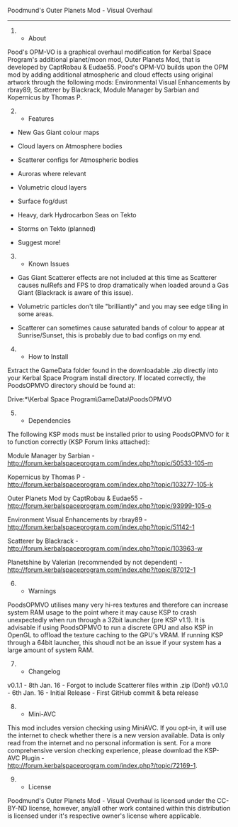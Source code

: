 Poodmund's Outer Planets Mod - Visual Overhaul



---



1.	- About



Pood's OPM-VO is a graphical overhaul modification for Kerbal Space Program's additional planet/moon mod, Outer Planets Mod, that is developed by CaptRobau & Eudae55. Pood's OPM-VO builds upon the OPM mod by adding additional atmospheric and cloud effects using original artwork through the following mods: Environmental Visual Enhancements by rbray89, Scatterer by Blackrack, Module Manager by Sarbian and Kopernicus by Thomas P.



2.	- Features



- New Gas Giant colour maps

- Cloud layers on Atmosphere bodies

- Scatterer configs for Atmospheric bodies

- Auroras where relevant

- Volumetric cloud layers

- Surface fog/dust

- Heavy, dark Hydrocarbon Seas on Tekto

- Storms on Tekto (planned)

- Suggest more!



3.	- Known Issues



- Gas Giant Scatterer effects are not included at this time as Scatterer causes nulRefs and FPS to drop dramatically when loaded around a Gas Giant (Blackrack is aware of this issue).

- Volumetric particles don't tile "brilliantly" and you may see edge tiling in some areas.

- Scatterer can sometimes cause saturated bands of colour to appear at Sunrise/Sunset, this is probably due to bad configs on my end.



4.	- How to Install



Extract the GameData folder found in the downloadable .zip directly into your Kerbal Space Program install directory. If located correctly, the PoodsOPMVO directory should be found at:



Drive:\*\Kerbal Space Program\GameData\PoodsOPMVO



5.	- Dependencies



The following KSP mods must be installed prior to using PoodsOPMVO for it to function correctly (KSP Forum links attached):



Module Manager by Sarbian - http://forum.kerbalspaceprogram.com/index.php?/topic/50533-105-m

Kopernicus by Thomas P - http://forum.kerbalspaceprogram.com/index.php?/topic/103277-105-k

Outer Planets Mod by CaptRobau & Eudae55 - http://forum.kerbalspaceprogram.com/index.php?/topic/93999-105-o

Environment Visual Enhancements by rbray89 - http://forum.kerbalspaceprogram.com/index.php?/topic/51142-1

Scatterer by Blackrack - http://forum.kerbalspaceprogram.com/index.php?/topic/103963-w

Planetshine by Valerian (recommended by not dependent) - http://forum.kerbalspaceprogram.com/index.php?/topic/87012-1



6.	- Warnings



PoodsOPMVO utilises many very hi-res textures and therefore can increase system RAM usage to the point where it may cause KSP to crash unexpectedly when run through a 32bit launcher (pre KSP v1.1). It is advisable if using PoodsOPMVO to run a discrete GPU and also KSP in OpenGL to offload the texture caching to the GPU's VRAM. If running KSP through a 64bit launcher, this shoudl not be an issue if your system has a large amount of system RAM.



7.	- Changelog


v0.1.1 - 8th Jan. 16 - Forgot to include Scatterer files within .zip (Doh!)
v0.1.0 - 6th Jan. 16 - Initial Release - First GitHub commit & beta release


8.	- Mini-AVC


This mod includes version checking using MiniAVC. If you opt-in, it will use the internet to check whether there is a new version available. Data is only read from the internet and no personal information is sent. For a more comprehensive version checking experience, please download the KSP-AVC Plugin - http://forum.kerbalspaceprogram.com/index.php?/topic/72169-1.


9.	- License



Poodmund's Outer Planets Mod - Visual Overhaul is licensed under the CC-BY-ND license, however, any/all other work contained within this distribution is licensed under it's respective owner's license where applicable.
